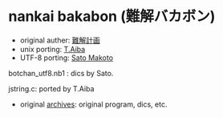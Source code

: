 # nankai bakabon (難解バカボン)

* original auther: [難解計画](http://www.vector.co.jp/vpack/browse/person/an003117.html)
* unix porting: [T.Aiba](http://ayiva.sakura.ne.jp/misc/Y199/nanbas/nanba-setup-c.txt)
* UTF-8 porting: [Sato Makoto](http://www.kuzuore.com/)

botchan_utf8.nb1 : dics by Sato.

jstring.c: ported by T.Aiba

* original [archives](http://www.vector.co.jp/vpack/filearea/dos/amuse/joke/bakabon/): original program, dics, etc.

